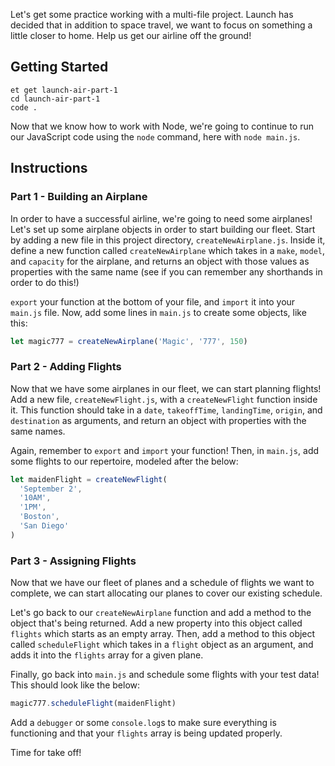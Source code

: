 Let's get some practice working with a multi-file project. Launch has decided that in addition to space travel, we want to focus on something a little closer to home. Help us get our airline off the ground!

## Getting Started

```no-highlight
et get launch-air-part-1
cd launch-air-part-1
code .
```

Now that we know how to work with Node, we're going to continue to run our JavaScript code using the `node` command, here with `node main.js`.

## Instructions

### Part 1 - Building an Airplane

In order to have a successful airline, we're going to need some airplanes! Let's set up some airplane objects in order to start building our fleet. Start by adding a new file in this project directory, `createNewAirplane.js`. Inside it, define a new function called `createNewAirplane` which takes in a `make`, `model`, and `capacity` for the airplane, and returns an object with those values as properties with the same name (see if you can remember any shorthands in order to do this!)

`export` your function at the bottom of your file, and `import` it into your `main.js` file. Now, add some lines in `main.js` to create some objects, like this:

```javascript
let magic777 = createNewAirplane('Magic', '777', 150)
```

### Part 2 - Adding Flights

Now that we have some airplanes in our fleet, we can start planning flights! Add a new file, `createNewFlight.js`, with a `createNewFlight` function inside it. This function should take in a `date`, `takeoffTime`, `landingTime`, `origin`, and `destination` as arguments, and return an object with properties with the same names.

Again, remember to `export` and `import` your function! Then, in `main.js`, add some flights to our repertoire, modeled after the below:

```javascript
let maidenFlight = createNewFlight(
  'September 2',
  '10AM',
  '1PM',
  'Boston',
  'San Diego'
)
```

### Part 3 - Assigning Flights

Now that we have our fleet of planes and a schedule of flights we want to complete, we can start allocating our planes to cover our existing schedule.

Let's go back to our `createNewAirplane` function and add a method to the object that's being returned. Add a new property into this object called `flights` which starts as an empty array. Then, add a method to this object called `scheduleFlight` which takes in a `flight` object as an argument, and adds it into the `flights` array for a given plane.

Finally, go back into `main.js` and schedule some flights with your test data! This should look like the below:

```javascript
magic777.scheduleFlight(maidenFlight)
```

Add a `debugger` or some `console.log`s to make sure everything is functioning and that your `flights` array is being updated properly.

Time for take off!
